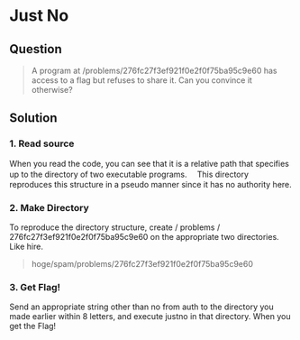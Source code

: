 # Just No

## Question
  > A program at /problems/276fc27f3ef921f0e2f0f75ba95c9e60 has access to a flag but refuses to share it. Can you convince it otherwise?   
  
## Solution
### 1. Read source
  When you read the code, you can see that it is a relative path that specifies up to the directory of two executable programs.
　This directory reproduces this structure in a pseudo manner since it has no authority here.
  
### 2. Make Directory
  To reproduce the directory structure, create / problems / 276fc27f3ef921f0e2f0f75ba95c9e60 on the appropriate two directories.
  Like hire.
 
 >hoge/spam/problems/276fc27f3ef921f0e2f0f75ba95c9e60
  
### 3. Get Flag!
  
Send an appropriate string other than no from auth to the directory you made earlier within 8 letters, and execute justno in that directory.
When you get the Flag!
